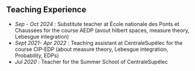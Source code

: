 ## Teaching Experience
* _Sep - Oct 2024_ : Substitute teacher at École nationale des Ponts et Chaussées for the course AEDP (avout hilbert spaces, measure theory, Lebesgue integration)
* _Sept 2021- Apr 2022_ : Teaching assistant at CentraleSupélec for the course CIP-EDP (about measure theory, Lebesgue integration, Probability, EDPs)
* _Jul 2020_ : Teacher for the Summer School of CentraleSupélec
